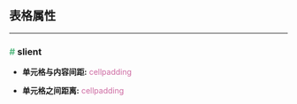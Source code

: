 ## 表格属性

---

### <font color=#56b981>\#</font> slient

- <strong>单元格与内容间距:</strong> <font color=#cd69a1>cellpadding</font>

- <strong>单元格之间距离:</strong> <font color=#cd69a1>cellpadding</font>
